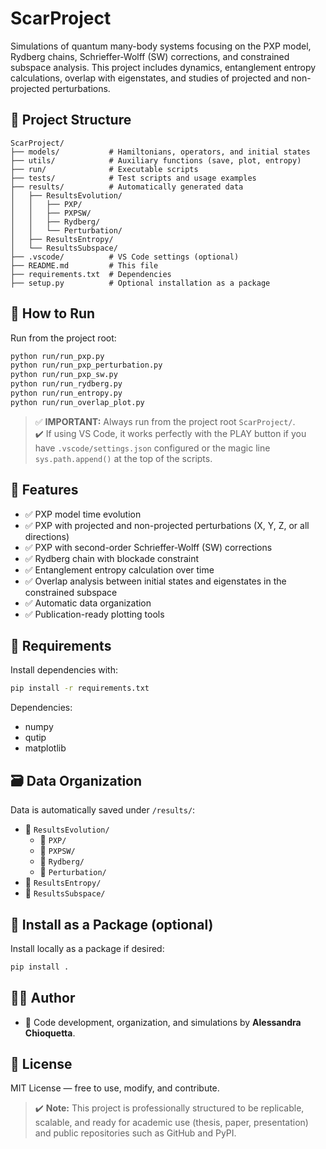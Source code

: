 # ScarProject

Simulations of quantum many-body systems focusing on the PXP model, Rydberg chains, Schrieffer-Wolff (SW) corrections, and constrained subspace analysis.
This project includes dynamics, entanglement entropy calculations, overlap with eigenstates, and studies of projected and non-projected perturbations.

## 📂 Project Structure

```plaintext
ScarProject/
├── models/           # Hamiltonians, operators, and initial states
├── utils/            # Auxiliary functions (save, plot, entropy)
├── run/              # Executable scripts
├── tests/            # Test scripts and usage examples
├── results/          # Automatically generated data
│   ├── ResultsEvolution/
│   │   ├── PXP/
│   │   ├── PXPSW/
│   │   ├── Rydberg/
│   │   └── Perturbation/
│   ├── ResultsEntropy/
│   └── ResultsSubspace/
├── .vscode/          # VS Code settings (optional)
├── README.md         # This file
├── requirements.txt  # Dependencies
├── setup.py          # Optional installation as a package
```

## 🚀 How to Run

Run from the project root:

```bash
python run/run_pxp.py
python run/run_pxp_perturbation.py
python run/run_pxp_sw.py
python run/run_rydberg.py
python run/run_entropy.py
python run/run_overlap_plot.py
```

> ✅ **IMPORTANT:** Always run from the project root `ScarProject/`.  
> ✔️ If using VS Code, it works perfectly with the PLAY button if you have `.vscode/settings.json` configured or the magic line `sys.path.append()` at the top of the scripts.

## 🧠 Features

- ✅ PXP model time evolution
- ✅ PXP with projected and non-projected perturbations (X, Y, Z, or all directions)
- ✅ PXP with second-order Schrieffer-Wolff (SW) corrections
- ✅ Rydberg chain with blockade constraint
- ✅ Entanglement entropy calculation over time
- ✅ Overlap analysis between initial states and eigenstates in the constrained subspace
- ✅ Automatic data organization
- ✅ Publication-ready plotting tools

## 🧠 Requirements

Install dependencies with:

```bash
pip install -r requirements.txt
```

Dependencies:

- numpy
- qutip
- matplotlib

## 🗃️ Data Organization

Data is automatically saved under `/results/`:

- 📁 `ResultsEvolution/`
    - 🔸 `PXP/`
    - 🔸 `PXPSW/`
    - 🔸 `Rydberg/`
    - 🔸 `Perturbation/`
- 📁 `ResultsEntropy/`
- 📁 `ResultsSubspace/`

## 🔧 Install as a Package (optional)

Install locally as a package if desired:

```bash
pip install .
```

## 👨‍💻 Author

- 🔬 Code development, organization, and simulations by **Alessandra Chioquetta**.

## 📜 License

MIT License — free to use, modify, and contribute.

> ✔️ **Note:** This project is professionally structured to be replicable, scalable, and ready for academic use (thesis, paper, presentation) and public repositories such as GitHub and PyPI.